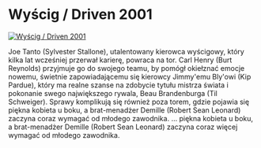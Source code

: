 Wyścig / Driven 2001 
=============
[![Wyścig / Driven 2001 ](http://vidos.pl/images/player.gif)](http://vidos.pl/wyscig-driven-2001)

 Joe Tanto (Sylvester Stallone), utalentowany kierowca wyścigowy, który kilka lat wcześniej przerwał karierę, powraca na tor. Carl Henry (Burt Reynolds) przyjmuje go do swojego teamu, by pomógł okiełznać emocje nowemu, świetnie zapowiadającemu się kierowcy Jimmy'emu Bly'owi (Kip Pardue), który ma realne szanse na zdobycie tytułu mistrza świata i pokonanie swego największego rywala, Beau Brandenburga (Til Schweiger). Sprawy komplikują się również poza torem, gdzie pojawia się piękna kobieta u boku, a brat-menadżer Demille (Robert Sean Leonard) zaczyna coraz  wymagać od młodego zawodnika.  ... piękna kobieta u boku, a brat-menadżer Demille (Robert Sean Leonard) zaczyna coraz więcej wymagać od młodego zawodnika.
